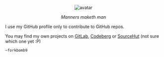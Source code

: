 <div align="center">

![avatar](https://images.weserv.nl/?url=avatars.githubusercontent.com/u/33267474?v=4&h=150&w=150&fit=cover&mask=circle&maxage=7d)

_Manners maketh man_

</div>

I use my GitHub profile only to contribute to GitHub repos.

You may find my own projects on [GitLab](https://gitlab.com/forkbomb9), [Codeberg](https://codeberg.org/forkbomb9) or [SourceHut](https://sr.ht/~forkbomb9/) (not sure which one yet :P)

`~forkbomb9`
